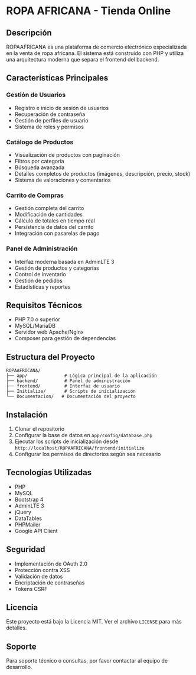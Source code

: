 # ROPA AFRICANA - Tienda Online

## Descripción
ROPAAFRICANA es una plataforma de comercio electrónico especializada en la venta de ropa africana. El sistema está construido con PHP y utiliza una arquitectura moderna que separa el frontend del backend.

## Características Principales

### Gestión de Usuarios
- Registro e inicio de sesión de usuarios
- Recuperación de contraseña
- Gestión de perfiles de usuario
- Sistema de roles y permisos

### Catálogo de Productos
- Visualización de productos con paginación
- Filtros por categoría
- Búsqueda avanzada
- Detalles completos de productos (imágenes, descripción, precio, stock)
- Sistema de valoraciones y comentarios

### Carrito de Compras
- Gestión completa del carrito
- Modificación de cantidades
- Cálculo de totales en tiempo real
- Persistencia de datos del carrito
- Integración con pasarelas de pago

### Panel de Administración
- Interfaz moderna basada en AdminLTE 3
- Gestión de productos y categorías
- Control de inventario
- Gestión de pedidos
- Estadísticas y reportes

## Requisitos Técnicos
- PHP 7.0 o superior
- MySQL/MariaDB
- Servidor web Apache/Nginx
- Composer para gestión de dependencias

## Estructura del Proyecto
```
ROPAAFRICANA/
├── app/              # Lógica principal de la aplicación
├── backend/          # Panel de administración
├── frontend/         # Interfaz de usuario
├── Initialize/       # Scripts de inicialización
└── Documentacion/   # Documentación del proyecto
```

## Instalación
1. Clonar el repositorio
2. Configurar la base de datos en `app/config/database.php`
3. Ejecutar los scripts de inicialización desde `http://localhost/ROPAAFRICANA/frontend/initialize`
4. Configurar los permisos de directorios según sea necesario

## Tecnologías Utilizadas
- PHP
- MySQL
- Bootstrap 4
- AdminLTE 3
- jQuery
- DataTables
- PHPMailer
- Google API Client

## Seguridad
- Implementación de OAuth 2.0
- Protección contra XSS
- Validación de datos
- Encriptación de contraseñas
- Tokens CSRF

## Licencia
Este proyecto está bajo la Licencia MIT. Ver el archivo `LICENSE` para más detalles.

## Soporte
Para soporte técnico o consultas, por favor contactar al equipo de desarrollo. 